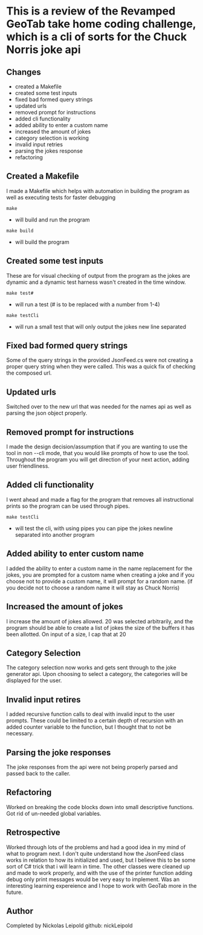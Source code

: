 # This is a review of the Revamped GeoTab take home coding challenge, which is a cli of sorts for the Chuck Norris joke api

## Changes
- created a Makefile
- created some test inputs
- fixed bad formed query strings
- updated urls
- removed prompt for instructions
- added cli functionality
- added ability to enter a custom name
- increased the amount of jokes
- category selection is working
- invalid input retries
- parsing the jokes response
- refactoring


## Created a Makefile
  I made a Makefile which helps with automation in building the program as well as executing tests for faster debugging

  `make` 
  - will build and run the program

  `make build` 
  - will build the program

## Created some test inputs
  These are for visual checking of output from the program as the jokes are dynamic and a dynamic test harness wasn't created in the time window.

  `make test#`
  - will run a test (# is to be replaced with a number from 1-4)

  `make testCli`
  - will run a small test that will only output the jokes new line separated

## Fixed bad formed query strings
  Some of the query strings in the provided JsonFeed.cs were not creating a proper query string
  when they were called. This was a quick fix of checking the composed url.

## Updated urls
  Switched over to the new url that was needed for the names api as well as parsing the json object properly.

## Removed prompt for instructions
  I made the design decision/assumption that if you are wanting to use the tool in non --cli mode,
  that you would like prompts of how to use the tool. Throughout the program you will get direction of your next action,
  adding user friendliness.

## Added cli functionality
  I went ahead and made a flag for the program that removes all instructional prints so the program can be used through pipes.

  `make testCli`
  - will test the cli, with using pipes you can pipe the jokes newline separated into another program

## Added ability to enter custom name
  I added the ability to enter a custom name in the name replacement for the jokes, you are prompted for a custom name when creating a joke
  and if you choose not to provide a custom name, it will prompt for a random name. (if you decide not to choose a random name it will stay as Chuck Norris)

## Increased the amount of jokes
  I increase the amount of jokes allowed. 20 was selected arbitrarily, and the program should be able to create a list of jokes the size of the buffers
  it has been allotted. On input of a size, I cap that at 20

## Category Selection
  The category selection now works and gets sent through to the joke generator api.
  Upon choosing to select a category, the categories will be displayed for the user.

## Invalid input retires
  I added recursive function calls to deal with invalid input to the user prompts. These could be limited to a certain depth of recursion with an added counter variable to the function, but I thought that to not be necessary.

## Parsing the joke responses
  The joke responses from the api were not being properly parsed and passed back to the caller.

## Refactoring
  Worked on breaking the code blocks down into small descriptive functions.
  Got rid of un-needed global variables.




## Retrospective
Worked through lots of the problems and had a good idea in my mind of what to program next.
I don't quite understand how the JsonFeed class works in relation to how its initialized and used, but I believe this to be some sort of C# trick that i will learn in time. The other classes were cleaned up and made to work properly, and with the use of the printer function adding debug only print messages would be very easy to implement. 
Was an interesting learning expereience and I hope to work with GeoTab more in the future.

## Author
Completed by Nickolas Leipold
github: nickLeipold
